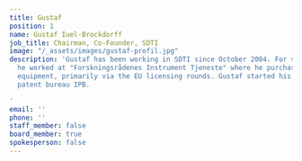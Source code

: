 ```yaml
---
title: Gustaf
position: 1
name: Gustaf Iuel-Brockdorff
job_title: Chairman, Co-Founder, SDTI
image: "/_assets/images/gustaf-profil.jpg"
description: 'Gustaf has been working in SDTI since October 2004. For several years
  he worked at "Forskningsrådenes Instrument Tjeneste" where he purchased scientific
  equipment, primarily via the EU licensing rounds. Gustaf started his career at the
  patent bureau IPB.

'
email: ''
phone: ''
staff_member: false
board_member: true
spokesperson: false
---
```


